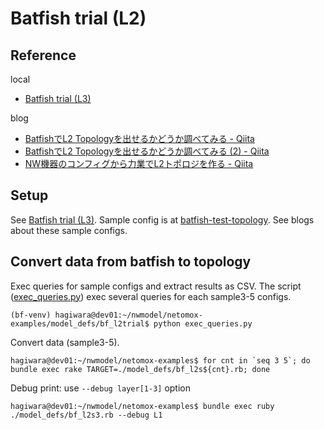 # Batfish trial (L2)

## Reference

local
* [Batfish trial (L3)](../bf_l3trial/info.md)

blog
* [BatfishでL2 Topologyを出せるかどうか調べてみる \- Qiita](https://qiita.com/corestate55/items/50ba0ae3e204d84fb03e)
* [BatfishでL2 Topologyを出せるかどうか調べてみる \(2\) \- Qiita](https://qiita.com/corestate55/items/bfac369b3f4532e5acef)
* [NW機器のコンフィグから力業でL2トポロジを作る \- Qiita](https://qiita.com/corestate55/items/8fa006d1e30f49da36f6)

## Setup

See [Batfish trial (L3)](../bf_l3trial/info.md).
Sample config is at [batfish\-test\-topology](https://github.com/corestate55/batfish-test-topology).
See blogs about these sample configs.

## Convert data from batfish to topology

Exec queries for sample configs and extract results as CSV. 
The script ([exec_queries.py](./exec_queries.py)) exec several queries for each sample3-5 configs.

```
(bf-venv) hagiwara@dev01:~/nwmodel/netomox-examples/model_defs/bf_l2trial$ python exec_queries.py 
```

Convert data (sample3-5).

```
hagiwara@dev01:~/nwmodel/netomox-examples$ for cnt in `seq 3 5`; do bundle exec rake TARGET=./model_defs/bf_l2s${cnt}.rb; done
```

Debug print: use `--debug layer[1-3]` option

```
hagiwara@dev01:~/nwmodel/netomox-examples$ bundle exec ruby ./model_defs/bf_l2s3.rb --debug L1
```
